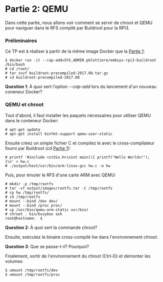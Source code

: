 # Partie 2: QEMU

Dans cette partie, nous allons voir comment se servir de chroot et QEMU pour
naviguer dans le RFS compilé par Buildroot pour la RPI3.

### Préliminaires

Ce TP est à réaliser à partir de la même image Docker que la
[Partie 1](buildroot.md):

````
$ docker run -it --cap-add=SYS_ADMIN pblottiere/embsys-rpi3-buildroot /bin/bash
# cd /root/
# tar zxvf buildroot-precompiled-2017.08.tar.gz
# cd buildroot-precompiled-2017.08
````

**Question 1**: À quoi sert l'option *--cap-add* lors du lancement d'un
                nouveau coneneur Docker?

### QEMU et chroot

Tout d'abord, il faut installer les paquets nécessaires pour utiliser QEMU dans
le conteneur Docker:

````
# apt-get update
# apt-get install binfmt-support qemu-user-static
````

Ensuite créez un simple fichier C et compilez le avec le cross-compilateur
fourni par Buildroot (cd [Partie 1](buildroot.md)):

````
# printf '#include <stdio.h>\nint main(){ printf("Hello Worlds!"); }\n' > hw.c
# ./output/host/usr/bin/arm-linux-gcc hw.c -o hw
````

Puis, pour émuler le RFS d'une carte ARM avec QEMU:

````
# mkdir -p /tmp/rootfs
# tar -xf output/images/rootfs.tar -C /tmp/rootfs
# cp hw /tmp/rootfs/
# cd /tmp/rootfs
# mount --bind /dev dev/
# mount --bind /proc proc/
# cp /usr/bin/qemu-arm-static usr/bin/
# chroot . bin/busybox ash
root@hostname:  $
````

**Question 2**: À quoi sert la commande *chroot*?

Ensuite, exécutez le binaire cross-compilé *hw* dans l'environnement *chroot*.

**Question 3**: Que se passe-t-il? Pourquoi?

Finalement, sortir de l'environnement du chroot (Ctrl-D) et démonter les
volumes:

````
$ umount /tmp/rootfs/dev
$ umount /tmp/rootfs/proc
````

